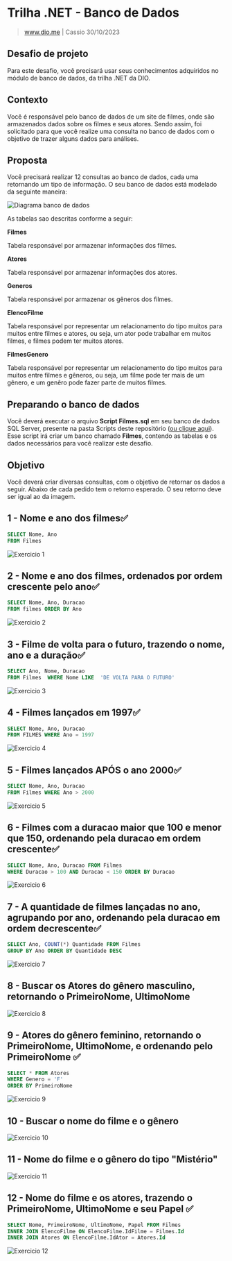 # Trilha .NET - Banco de Dados
> www.dio.me | Cassio 30/10/2023

## Desafio de projeto
Para este desafio, você precisará usar seus conhecimentos adquiridos no módulo de banco de dados, da trilha .NET da DIO.

## Contexto
Você é responsável pelo banco de dados de um site de filmes, onde são armazenados dados sobre os filmes e seus atores. Sendo assim, foi solicitado para que você realize uma consulta no banco de dados com o objetivo de trazer alguns dados para análises.

## Proposta
Você precisará realizar 12 consultas ao banco de dados, cada uma retornando um tipo de informação.
O seu banco de dados está modelado da seguinte maneira:

![Diagrama banco de dados](Imagens/diagrama.png)

As tabelas sao descritas conforme a seguir:

**Filmes**

Tabela responsável por armazenar informações dos filmes.

**Atores**

Tabela responsável por armazenar informações dos atores.

**Generos**

Tabela responsável por armazenar os gêneros dos filmes.

**ElencoFilme**

Tabela responsável por representar um relacionamento do tipo muitos para muitos entre filmes e atores, ou seja, um ator pode trabalhar em muitos filmes, e filmes
podem ter muitos atores.

**FilmesGenero**

Tabela responsável por representar um relacionamento do tipo muitos para muitos entre filmes e gêneros, ou seja, um filme pode ter mais de um gênero, e um genêro pode fazer parte de muitos filmes.

## Preparando o banco de dados
Você deverá executar o arquivo **Script Filmes.sql** em seu banco de dados SQL Server, presente na pasta Scripts deste repositório ([ou clique aqui](Script%20Filmes.sql)). Esse script irá criar um banco chamado **Filmes**, contendo as tabelas e os dados necessários para você realizar este desafio.

## Objetivo
Você deverá criar diversas consultas, com o objetivo de retornar os dados a seguir. Abaixo de cada pedido tem o retorno esperado. O seu retorno deve ser igual ao da imagem.

## 1 - Nome e ano dos filmes✅
```sql
SELECT Nome, Ano
FROM Filmes
```
![Exercicio 1](Imagens/1.png)

## 2 - Nome e ano dos filmes, ordenados por ordem crescente pelo ano✅
```sql
SELECT Nome, Ano, Duracao
FROM filmes ORDER BY Ano
```
![Exercicio 2](Imagens/2.png)

## 3 - Filme de volta para o futuro, trazendo o nome, ano e a duração✅
```sql
SELECT Ano, Nome, Duracao
FROM Filmes  WHERE Nome LIKE  'DE VOLTA PARA O FUTURO'
```
![Exercicio 3](Imagens/3.png)

## 4 - Filmes lançados em 1997✅
```sql
SELECT Nome, Ano, Duracao
FROM FILMES WHERE Ano = 1997
```
![Exercicio 4](Imagens/4.png)

## 5 - Filmes lançados APÓS o ano 2000✅
```sql
SELECT Nome, Ano, Duracao
FROM Filmes WHERE Ano > 2000
```
![Exercicio 5](Imagens/5.png)

## 6 - Filmes com a duracao maior que 100 e menor que 150, ordenando pela duracao em ordem crescente✅
```sql
SELECT Nome, Ano, Duracao FROM Filmes
WHERE Duracao > 100 AND Duracao < 150 ORDER BY Duracao
```
![Exercicio 6](Imagens/6.png)

## 7 - A quantidade de filmes lançadas no ano, agrupando por ano, ordenando pela duracao em ordem decrescente✅
```sql
SELECT Ano, COUNT(*) Quantidade FROM Filmes
GROUP BY Ano ORDER BY Quantidade DESC
```
![Exercicio 7](Imagens/7.png)

## 8 - Buscar os Atores do gênero masculino, retornando o PrimeiroNome, UltimoNome

![Exercicio 8](Imagens/8.png)

## 9 - Atores do gênero feminino, retornando o PrimeiroNome, UltimoNome, e ordenando pelo PrimeiroNome ✅
```sql
SELECT * FROM Atores
WHERE Genero = 'F'
ORDER BY PrimeiroNome
```
![Exercicio 9](Imagens/9.png)

## 10 - Buscar o nome do filme e o gênero

![Exercicio 10](Imagens/10.png)

## 11 - Nome do filme e o gênero do tipo "Mistério"

![Exercicio 11](Imagens/11.png)

## 12 - Nome do filme e os atores, trazendo o PrimeiroNome, UltimoNome e seu Papel ✅
```sql
SELECT Nome, PrimeiroNome, UltimoNome, Papel FROM Filmes
INNER JOIN ElencoFilme ON ElencoFilme.IdFilme = Filmes.Id
INNER JOIN Atores ON ElencoFilme.IdAtor = Atores.Id
```
![Exercicio 12](Imagens/12.png)
